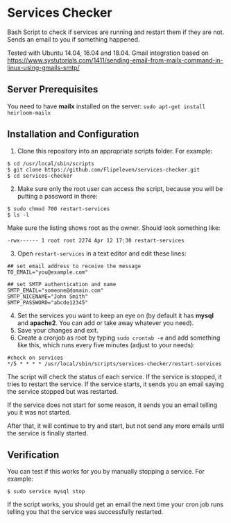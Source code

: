 # Services Checker

Bash Script to check if services are running and restart them if they are not. Sends an email to you if something happened.

Tested with Ubuntu 14.04, 16.04 and 18.04. Gmail integration based on https://www.systutorials.com/1411/sending-email-from-mailx-command-in-linux-using-gmails-smtp/

## Server Prerequisites

You need to have **mailx** installed on the server:
`sudo apt-get install heirloom-mailx`

## Installation and Configuration

1. Clone this repository into an appropriate scripts folder. For example:
```
$ cd /usr/local/sbin/scripts
$ git clone https://github.com/Flipeleven/services-checker.git
$ cd services-checker
```
2. Make sure only the root user can access the script, because you will be putting a password in there:
```
$ sudo chmod 700 restart-services
$ ls -l
```
Make sure the listing shows root as the owner. Should look something like:
```
-rwx------ 1 root root 2274 Apr 12 17:30 restart-services
```

3. Open `restart-services` in a text editor and edit these lines:
```
## set email address to receive the message
TO_EMAIL="you@example.com"

## set SMTP authentication and name
SMTP_EMAIL="someone@domain.com"
SMTP_NICENAME="John Smith"
SMTP_PASSWORD="abcde12345"
```
4. Set the services you want to keep an eye on (by default it has **mysql** and **apache2**. You can add or take away whatever you need).
5. Save your changes and exit.
6. Create a cronjob as root by typing `sudo crontab -e` and add something like this, which runs every five minutes (adjust to your needs):
```
#check on services
*/5 * * * * /usr/local/sbin/scripts/services-checker/restart-services
```

The script will check the status of each service. If the service is stopped, it tries to restart the service. If the service starts, it sends you an email saying the service stopped but was restarted.

If the service does not start for some reason, it sends you an email telling you it was not started.

After that, it will continue to try and start, but not send any more emails until the service is finally started.

## Verification

You can test if this works for you by manually stopping a service. For example:
```
$ sudo service mysql stop
```
If the script works, you should get an email the next time your cron job runs telling you that the service was successfully restarted.